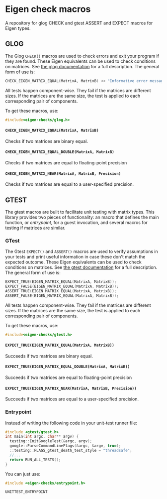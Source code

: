 Eigen check macros
============

A repository for glog CHECK and gtest ASSERT and EXPECT macros for Eigen types.

## GLOG
The Glog `CHECK()` macros are used to check errors and exit your program if they are found. These Eigen equivalents can be used to check conditions on matrices. See [the glog documentation](https://google-glog.googlecode.com/svn/trunk/doc/glog.html) for a full description. The general form of use is:

```c++
CHECK_EIGEN_MATRIX_EQUAL(MatrixA, MatrixB) << "Informative error message!";
```
All tests happen component-wise. They fail if the matrices are different sizes. If the matrices are the same size, the test is applied to each corresponding pair of components.

To get these macros, use:

```c++
#include<eigen-checks/glog.h>
```

#### `CHECK_EIGEN_MATRIX_EQUAL(MatrixA, MatrixB)`

Checks if two matrices are binary equal.

#### `CHECK_EIGEN_MATRIX_EQUAL_DOUBLE(MatrixA, MatrixB)`

Checks if two matrices are equal to floating-point precision

#### `CHECK_EIGEN_MATRIX_NEAR(MatrixA, MatrixB, Precision)`

Checks if two matrices are equal to a user-specified precision.

## GTEST
The gtest macros are built to facilitate unit testing with matrix types. This library provides two pieces of functionality: an macro that defines the main function, or *entrypoint*, for a guest invocation, and several macros for testing if matrices are similar.

### GTest 
The Gtest `EXPECT()` and `ASSERT()` macros are used to verify assumptions in your tests and print useful information in case these don't match the expected outcome. These Eigen equivalents can be used to check conditions on matrices. See [the gtest documentation](https://code.google.com/p/googletest/wiki/Primer#Assertions) for a full description. The general form of use is:

```c++
EXPECT_TRUE(EIGEN_MATRIX_EQUAL(MatrixA, MatrixB));
EXPECT_FALSE(EIGEN_MATRIX_EQUAL(MatrixA, MatrixB));
ASSERT_TRUE(EIGEN_MATRIX_EQUAL(MatrixA, MatrixB));
ASSERT_FALSE(EIGEN_MATRIX_EQUAL(MatrixA, MatrixB));
```

All tests happen component-wise. They fail if the matrices are different sizes. If the matrices are the same size, the test is applied to each corresponding pair of components.

To get these macros, use:

```c++
#include<eigen-checks/gtest.h>
```

#### `EXPECT_TRUE(EIGEN_MATRIX_EQUAL(MatrixA, MatrixB))`

Succeeds if two matrices are binary equal.

#### `EXPECT_TRUE(EIGEN_MATRIX_EQUAL_DOUBLE(MatrixA, MatrixB))`

Succeeds if two matrices are equal to floating-point precision

#### `EXPECT_TRUE(EIGEN_MATRIX_NEAR(MatrixA, MatrixB, Precision))`

Succeeds if two matrices are equal to a user-specified precision.


### Entrypoint

Instead of writing the following code in your unit-test runner file:

```c++
#include <gtest/gtest.h>
int main(int argc, char** argv) {
  testing::InitGoogleTest(&argc, argv);
  google::ParseCommandLineFlags(&argc, &argv, true);
  ::testing::FLAGS_gtest_death_test_style = "threadsafe";
  //...
  return RUN_ALL_TESTS();
}
```
You can just use:

```c++
#include <eigen-checks/entrypoint.h>

UNITTEST_ENTRYPOINT
```